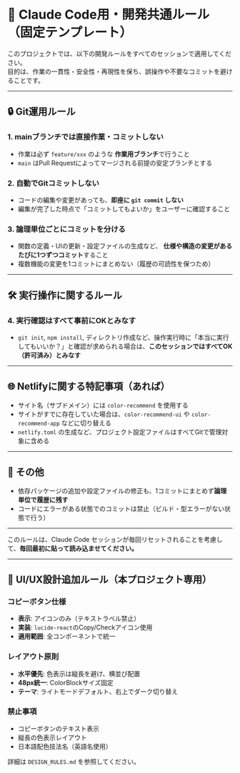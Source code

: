 # 📘 Claude Code用・開発共通ルール（固定テンプレート）

このプロジェクトでは、以下の開発ルールをすべてのセッションで適用してください。  
目的は、作業の一貫性・安全性・再現性を保ち、誤操作や不要なコミットを避けることです。

---

## 🔒 Git運用ルール

### 1. mainブランチでは直接作業・コミットしない
- 作業は必ず `feature/xxx` のような **作業用ブランチ**で行うこと
- `main` はPull Requestによってマージされる前提の安定ブランチとする

### 2. 自動でGitコミットしない
- コードの編集や変更があっても、**即座に `git commit` しない**
- 編集が完了した時点で「コミットしてもよいか」をユーザーに確認すること

### 3. 論理単位ごとにコミットを分ける
- 関数の定義・UIの更新・設定ファイルの生成など、
  **仕様や構造の変更があるたびに1つずつコミット**すること
- 複数機能の変更を1コミットにまとめない（履歴の可読性を保つため）

---

## 🛠 実行操作に関するルール

### 4. 実行確認はすべて事前にOKとみなす
- `git init`, `npm install`, ディレクトリ作成など、操作実行時に「本当に実行してもいいか？」と確認が求められる場合は、**このセッションではすべてOK（許可済み）とみなす**

---

## 🌐 Netlifyに関する特記事項（あれば）

- サイト名（サブドメイン）には `color-recommend` を使用する
- サイトがすでに存在していた場合は、`color-recommend-ui` や `color-recommend-app` などに切り替える
- `netlify.toml` の生成など、プロジェクト設定ファイルはすべてGitで管理対象に含める

---

## 📁 その他

- 依存パッケージの追加や設定ファイルの修正も、1コミットにまとめず**論理単位で履歴に残す**
- コードにエラーがある状態でのコミットは禁止（ビルド・型エラーがない状態で行う）

---

このルールは、Claude Code セッションが毎回リセットされることを考慮して、**毎回最初に貼って読み込ませてください。**

---

## 🎨 UI/UX設計追加ルール（本プロジェクト専用）

### コピーボタン仕様
- **表示**: アイコンのみ（テキストラベル禁止）
- **実装**: `lucide-react`のCopy/Checkアイコン使用
- **適用範囲**: 全コンポーネントで統一

### レイアウト原則
- **水平優先**: 色表示は縦長を避け、横並び配置
- **48px統一**: ColorBlockサイズ固定
- **テーマ**: ライトモードデフォルト、右上でダーク切り替え

### 禁止事項
- コピーボタンのテキスト表示
- 縦長の色表示レイアウト
- 日本語配色技法名（英語名使用）

詳細は `DESIGN_RULES.md` を参照してください。